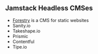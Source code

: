## Jamstack Headless CMSes
- [Forestry](https://forestry.io) is a CMS for static websites
- Sanity.io
- Takeshape.io
- Prismic
- Contentful
- Tipe.io
